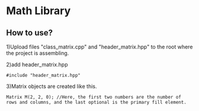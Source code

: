 # Math Library

## How to use?
1)Upload files "class_matrix.cpp" and "header_matrix.hpp" to the root where the project is assembling.

2)add header_matrix.hpp
    
    #include "header_matrix.hpp"
    
3)Matrix objects are created like this. 

    Matrix M(2, 2, 0); //Here, the first two numbers are the number of rows and columns, and the last optional is the primary fill element.
